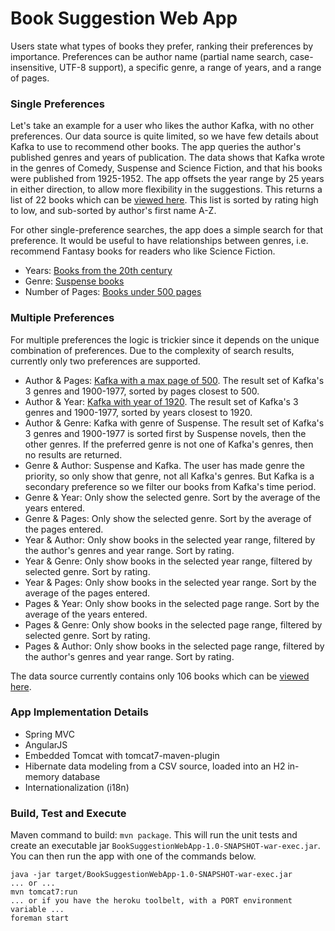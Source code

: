# Book Suggestion Web App

Users state what types of books they prefer, ranking their preferences by importance. Preferences can be author name (partial name search, case-insensitive, UTF-8 support), a specific genre, a range of years, and a range of pages.

### Single Preferences
Let's take an example for a user who likes the author Kafka, with no other preferences. Our data source is quite limited, so we have few details about Kafka to use to recommend other books. The app queries the author's published genres and years of publication. The data shows that Kafka wrote in the genres of Comedy, Suspense and Science Fiction, and that his books were published from 1925-1952. The app offsets the year range by 25 years in either direction, to allow more flexibility in the suggestions. This returns a list of 22 books which can be [viewed here](https://book-suggestion-webapp.herokuapp.com/suggestions?preference1=Author&author=Kafka). This list is sorted by rating high to low, and sub-sorted by author's first name A-Z.

For other single-preference searches, the app does a simple search for that preference. It would be useful to have relationships between genres, i.e. recommend Fantasy books for readers who like Science Fiction. 
 * Years: [Books from the 20th century](https://book-suggestion-webapp.herokuapp.com/suggestions?preference1=Years&minYear=1900&maxYear=2000)
 * Genre: [Suspense books](https://book-suggestion-webapp.herokuapp.com/suggestions?preference1=Genre&genre=Drama)
 * Number of Pages: [Books under 500 pages](https://book-suggestion-webapp.herokuapp.com/suggestions?preference1=Pages&minPages=0&maxPages=500)

### Multiple Preferences
For multiple preferences the logic is trickier since it depends on the unique combination of preferences. Due to the complexity of search results, currently only two preferences are supported. 
 * Author & Pages: [Kafka with a max page of 500](https://book-suggestion-webapp.herokuapp.com/suggestions?preference1=Author&preference2=Pages&author=Kafka&minPages=0&maxPages=500). The result set of Kafka's 3 genres and 1900-1977, sorted by pages closest to 500.
 * Author & Year: [Kafka with year of 1920](https://book-suggestion-webapp.herokuapp.com/suggestions?preference1=Author&preference2=Years&author=Kafka&minYear=1920&maxYear=1920). The result set of Kafka's 3 genres and 1900-1977, sorted by years closest to 1920.
 * Author & Genre: Kafka with genre of Suspense. The result set of Kafka's 3 genres and 1900-1977 is sorted first by Suspense novels, then the other genres. If the preferred genre is not one of Kafka's genres, then no results are returned.
 * Genre & Author: Suspense and Kafka. The user has made genre the priority, so only show that genre, not all Kafka's genres. But Kafka is a secondary preference so we filter our books from Kafka's time period. 
 * Genre & Year: Only show the selected genre. Sort by the average of the years entered.
 * Genre & Pages: Only show the selected genre. Sort by the average of the pages entered.
 * Year & Author: Only show books in the selected year range, filtered by the author's genres and year range. Sort by rating.
 * Year & Genre: Only show books in the selected year range, filtered by selected genre. Sort by rating.
 * Year & Pages: Only show books in the selected year range. Sort by the average of the pages entered.
 * Pages & Year: Only show books in the selected page range. Sort by the average of the years entered.
 * Pages & Genre: Only show books in the selected page range, filtered by selected genre. Sort by rating.
 * Pages & Author: Only show books in the selected page range, filtered by the author's genres and year range. Sort by rating.

The data source currently contains only 106 books which can be [viewed here](https://book-suggestion-webapp.herokuapp.com/books).

### App Implementation Details
  * Spring MVC
  * AngularJS
  * Embedded Tomcat with tomcat7-maven-plugin
  * Hibernate data modeling from a CSV source, loaded into an H2 in-memory database
  * Internationalization (i18n)

### Build, Test and Execute
Maven command to build: `mvn package`. This will run the unit tests and create an executable jar `BookSuggestionWebApp-1.0-SNAPSHOT-war-exec.jar`. You can then run the app with one of the commands below.
```
java -jar target/BookSuggestionWebApp-1.0-SNAPSHOT-war-exec.jar
... or ...
mvn tomcat7:run
... or if you have the heroku toolbelt, with a PORT environment variable ...
foreman start
```
